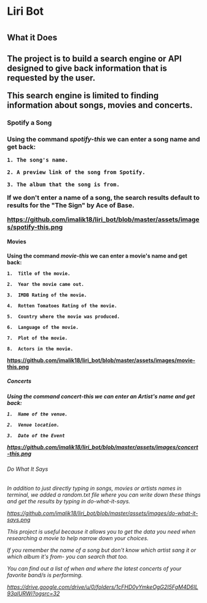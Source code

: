 <h1>Liri Bot<h1>

<h2>What it Does<h2>

The project is to build a search engine or API designed to give back information that is requested by the user. 

This search engine is limited to finding information about songs, movies and concerts. 

<h3>Spotify a Song<h3>

Using the command *spotify-this* we can enter a song name and get back:

    1. The song's name.

    2. A preview link of the song from Spotify.

    3. The album that the song is from.

If we don't enter a name of a song, the search results default to results for the "The Sign" by Ace of Base.

https://github.com/imalik18/liri_bot/blob/master/assets/images/spotify-this.png

<h4>Movies<h4>

Using the command *movie-this* we can enter a movie's name and get back:

    1.  Title of the movie.

    2.  Year the movie came out.

    3.  IMDB Rating of the movie.

    4.  Rotten Tomatoes Rating of the movie.

    5.  Country where the movie was produced.

    6.  Language of the movie.

    7.  Plot of the movie.

    8.  Actors in the movie.

https://github.com/imalik18/liri_bot/blob/master/assets/images/movie-this.png

<h5>Concerts<h5>

Using the command *concert-this* we can enter an Artist's name and get back:    
  
    1.  Name of the venue.

    2.  Venue location.

    3.  Date of the Event

https://github.com/imalik18/liri_bot/blob/master/assets/images/concert-this.png

<h6>Do What It Says<h6>

In addition to just directly typing in songs, movies or artists names in terminal, we added a random.txt file where you can write down these things and get the results by typing in *do-what-it-says*. 

https://github.com/imalik18/liri_bot/blob/master/assets/images/do-what-it-says.png

This project is useful because it allows you to get the data you need when researching a movie to help narrow down your choices.

If you remember the name of a song but don't know which artist sang it or which album it's from- you can search that too. 

You can find out a list of when and where the latest concerts of your favorite band/s is performing.

https://drive.google.com/drive/u/0/folders/1cFHD0yYmkeOgG2I5FgM4D6IL93qIURWi?ogsrc=32

